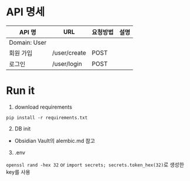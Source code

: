 # API 명세
| API 명| URL| 요청방법| 설명 |
|---|---|---|---|
|Domain: User|
|회원 가입|/user/create|POST||
|로그인|/user/login|POST||

# Run it

1. download requirements
```
pip install -r requirements.txt
```

2. DB init

- Obsidian Vault의 alembic.md 참고

3. .env

```openssl rand -hex 32``` or ```import secrets; secrets.token_hex(32)```로 생성한 key를 사용


